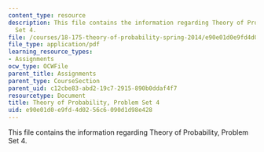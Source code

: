 ```yaml
---
content_type: resource
description: This file contains the information regarding Theory of Probability, Problem
  Set 4.
file: /courses/18-175-theory-of-probability-spring-2014/e90e01d0e9fd4d0256c6090d1d98e428_MIT18_175S14_ProblemSet4.pdf
file_type: application/pdf
learning_resource_types:
- Assignments
ocw_type: OCWFile
parent_title: Assignments
parent_type: CourseSection
parent_uid: c12cbe83-abd2-19c7-2915-890b0ddaf4f7
resourcetype: Document
title: Theory of Probability, Problem Set 4
uid: e90e01d0-e9fd-4d02-56c6-090d1d98e428
---
```

This file contains the information regarding Theory of Probability, Problem Set 4.
